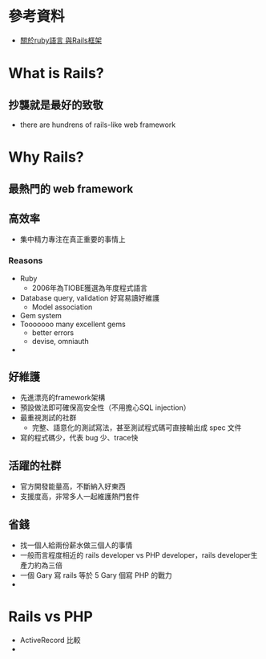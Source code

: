 # 參考資料
- [關於ruby語言 與Rails框架](http://diyland.biz/?opt=detail&topic=16&id=19601)

# What is Rails?

## 抄襲就是最好的致敬
- there are hundrens of rails-like web framework

# Why Rails?

## 最熱門的 web framework

## 高效率
- 集中精力專注在真正重要的事情上

### Reasons
- Ruby
    - 2006年為TIOBE獲選為年度程式語言
- Database query, validation 好寫易讀好維護
    - Model association
- Gem system
- Tooooooo many excellent gems
    - better errors
    - devise, omniauth
-

## 好維護
- 先進漂亮的framework架構
- 預設做法即可確保高安全性（不用擔心SQL injection）
- 最重視測試的社群
    - 完整、語意化的測試寫法，甚至測試程式碼可直接輸出成 spec 文件
- 寫的程式碼少，代表 bug 少、trace快

## 活躍的社群
- 官方開發能量高，不斷納入好東西
- 支援度高，非常多人一起維護熱門套件

## 省錢
- 找一個人給兩份薪水做三個人的事情
- 一般而言程度相近的 rails developer vs PHP developer，rails developer生產力約為三倍
- 一個 Gary 寫 rails 等於 5 Gary 個寫 PHP 的戰力
-

# Rails vs PHP
- ActiveRecord 比較
-

